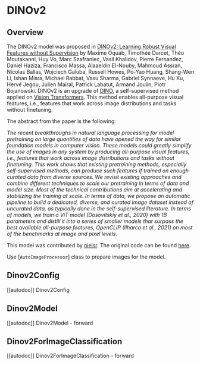 <!--Copyright 2023 The HuggingFace Team. All rights reserved.

Licensed under the Apache License, Version 2.0 (the "License"); you may not use this file except in compliance with
the License. You may obtain a copy of the License at

http://www.apache.org/licenses/LICENSE-2.0

Unless required by applicable law or agreed to in writing, software distributed under the License is distributed on
an "AS IS" BASIS, WITHOUT WARRANTIES OR CONDITIONS OF ANY KIND, either express or implied. See the License for the
specific language governing permissions and limitations under the License.
-->

# DINOv2

## Overview

The DINOv2 model was proposed in [DINOv2: Learning Robust Visual Features without Supervision](https://arxiv.org/abs/2304.07193) by
Maxime Oquab, Timothée Darcet, Théo Moutakanni, Huy Vo, Marc Szafraniec, Vasil Khalidov, Pierre Fernandez, Daniel Haziza, Francisco Massa, Alaaeldin El-Nouby, Mahmoud Assran, Nicolas Ballas, Wojciech Galuba, Russell Howes, Po-Yao Huang, Shang-Wen Li, Ishan Misra, Michael Rabbat, Vasu Sharma, Gabriel Synnaeve, Hu Xu, Hervé Jegou, Julien Mairal, Patrick Labatut, Armand Joulin, Piotr Bojanowski.
DINOv2 is an upgrade of [DINO](https://arxiv.org/abs/2104.14294), a self-supervised method applied on [Vision Transformers](vit). This method enables all-purpose visual features, i.e., features that work across image distributions and tasks without finetuning.

The abstract from the paper is the following:

*The recent breakthroughs in natural language processing for model pretraining on large quantities of data have opened the way for similar foundation models in computer vision. These models could greatly simplify the use of images in any system by producing all-purpose visual features, i.e., features that work across image distributions and tasks without finetuning. This work shows that existing pretraining methods, especially self-supervised methods, can produce such features if trained on enough curated data from diverse sources. We revisit existing approaches and combine different techniques to scale our pretraining in terms of data and model size. Most of the technical contributions aim at accelerating and stabilizing the training at scale. In terms of data, we propose an automatic pipeline to build a dedicated, diverse, and curated image dataset instead of uncurated data, as typically done in the self-supervised literature. In terms of models, we train a ViT model (Dosovitskiy et al., 2020) with 1B parameters and distill it into a series of smaller models that surpass the best available all-purpose features, OpenCLIP (Ilharco et al., 2021) on most of the benchmarks at image and pixel levels.*

This model was contributed by [nielsr](https://huggingface.co/nielsr).
The original code can be found [here](https://github.com/facebookresearch/dinov2).

<Tip>

Use [`AutoImageProcessor`] class to prepare images for the model.
</Tip>

## Dinov2Config

[[autodoc]] Dinov2Config

## Dinov2Model

[[autodoc]] Dinov2Model
    - forward

## Dinov2ForImageClassification

[[autodoc]] Dinov2ForImageClassification
    - forward
